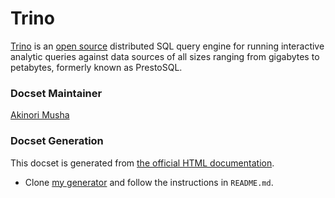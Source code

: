 Trino
=====

[Trino](https://trino.io/) is an [open source](https://github.com/trinodb/trino) distributed SQL query engine for running interactive analytic queries against data sources of all sizes ranging from gigabytes to petabytes, formerly known as PrestoSQL.

### Docset Maintainer

[Akinori Musha](https://github.com/knu)

### Docset Generation

This docset is generated from [the official HTML documentation](https://trino.io/docs/current/).

- Clone [my generator](https://github.com/knu/docset-trino) and follow the instructions in `README.md`.
